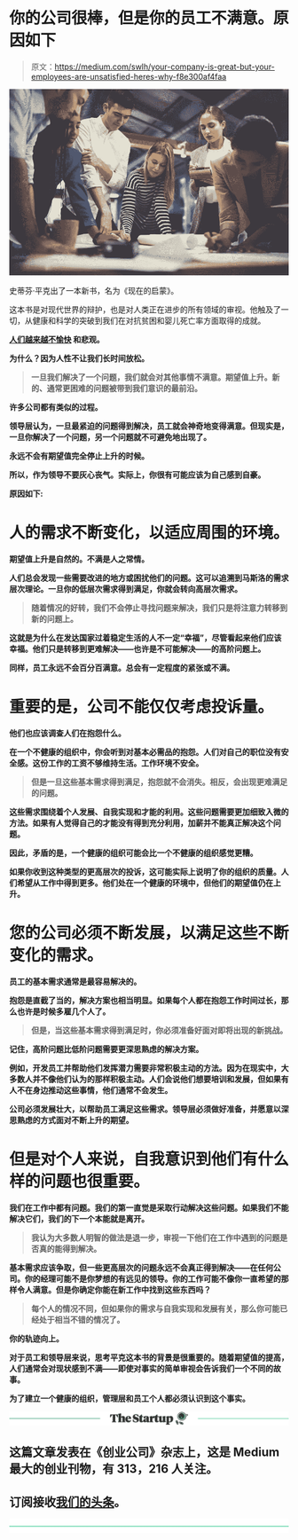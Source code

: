 # 你的公司很棒，但是你的员工不满意。原因如下

> 原文：<https://medium.com/swlh/your-company-is-great-but-your-employees-are-unsatisfied-heres-why-f8e300af4faa>

![](img/af77e0296b288459047baecd182368c5.png)

史蒂芬·平克出了一本新书，名为《现在的启蒙》。

这本书是对现代世界的辩护，也是对人类正在进步的所有领域的审视。他触及了一切，从健康和科学的突破到我们在对抗贫困和婴儿死亡率方面取得的成就。

**[**人们越来越不愉快**](http://nymag.com/daily/intelligencer/2018/03/sullivan-things-are-better-than-ever-why-are-we-miserable.html) **和悲观。****

**为什么？因为人性不让我们长时间放松。**

> **一旦我们解决了一个问题，我们就会对其他事情不满意。期望值上升。新的、通常更困难的问题被带到我们意识的最前沿。**

**许多公司都有类似的过程。**

**领导层认为，一旦最紧迫的问题得到解决，员工就会神奇地变得满意。但现实是，一旦你解决了一个问题，另一个问题就不可避免地出现了。**

**永远不会有期望值完全停止上升的时候。**

**所以，作为领导不要灰心丧气。实际上，你很有可能应该为自己感到自豪。**

**原因如下:**

# ****人的需求不断变化，以适应周围的环境。****

**期望值上升是自然的。不满是人之常情。**

**人们总会发现一些需要改进的地方或困扰他们的问题。这可以追溯到马斯洛的需求层次理论。一旦你的低层次需求得到满足，你就会转向高层次需求。**

> **随着情况的好转，我们不会停止寻找问题来解决，我们只是将注意力转移到新的问题上。**

**这就是为什么在发达国家过着稳定生活的人不一定“幸福”，尽管看起来他们应该幸福。他们只是转移到更难解决——也许是不可能解决——的高阶问题上。**

**同样，员工永远不会百分百满意。总会有一定程度的紧张或不满。**

# **重要的是，公司不能仅仅考虑投诉量。**

**他们也应该调查人们在抱怨什么。**

**在一个不健康的组织中，你会听到对基本必需品的抱怨。人们对自己的职位没有安全感。这份工作的工资不够维持生活。工作环境不安全。**

> **但是一旦这些基本需求得到满足，抱怨就不会消失。相反，会出现更难满足的问题。**

**这些需求围绕着个人发展、自我实现和才能的利用。这些问题需要更加细致入微的方法。如果有人觉得自己的才能没有得到充分利用，加薪并不能真正解决这个问题。**

**因此，矛盾的是，一个健康的组织可能会比一个不健康的组织感觉更糟。**

**如果你收到这种类型的更高层次的投诉，这可能实际上说明了你的组织的质量。人们希望从工作中得到更多。他们处在一个健康的环境中，但他们的期望值仍在上升。**

# **您的公司必须不断发展，以满足这些不断变化的需求。**

**员工的基本需求通常是最容易解决的。**

**抱怨是直截了当的，解决方案也相当明显。如果每个人都在抱怨工作时间过长，那么也许是时候多雇几个人了。**

> **但是，当这些基本需求得到满足时，你必须准备好面对即将出现的新挑战。**

**记住，高阶问题比低阶问题需要更深思熟虑的解决方案。**

**例如，开发员工并帮助他们发挥潜力需要非常积极主动的方法。因为在现实中，大多数人并不像他们认为的那样积极主动。人们会说他们想要培训和发展，但如果有人不在身边推动这些事情，他们通常不会发生。**

**公司必须发展壮大，以帮助员工满足这些需求。领导层必须做好准备，并愿意以深思熟虑的方式面对不断上升的期望。**

# ****但是对个人来说，自我意识到他们有什么样的问题也很重要。****

**我们在工作中都有问题。我们的第一直觉是采取行动解决这些问题。如果我们不能解决它们，我们的下一个本能就是离开。**

> **我认为大多数人明智的做法是退一步，审视一下他们在工作中遇到的问题是否真的能得到解决。**

**基本需求应该争取，但一些更高层次的问题永远不会真正得到解决——在任何公司。你的经理可能不是你梦想的有远见的领导。你的工作可能不像你一直希望的那样令人满意。但是你确定你能在新工作中找到这些东西吗？**

> **每个人的情况不同，但如果你的需求与自我实现和发展有关，那么你可能已经处于相当不错的情况了。**

**你的轨迹向上。**

**对于员工和领导层来说，思考平克这本书的背景是很重要的。随着期望值的提高，人们通常会对现状感到不满——即使对事实的简单审视会告诉我们一个不同的故事。**

**为了建立一个健康的组织，管理层和员工个人都必须认识到这个事实。**

**[![](img/308a8d84fb9b2fab43d66c117fcc4bb4.png)](https://medium.com/swlh)**

## **这篇文章发表在《创业公司》杂志上，这是 Medium 最大的创业刊物，有 313，216 人关注。**

## **订阅接收[我们的头条](http://growthsupply.com/the-startup-newsletter/)。**

**[![](img/b0164736ea17a63403e660de5dedf91a.png)](https://medium.com/swlh)**